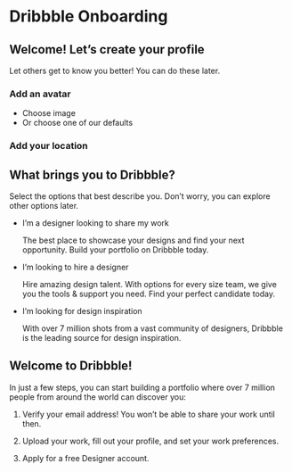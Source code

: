 # Dribbble Onboarding

## Welcome! Let’s create your profile

Let others get to know you better! You can do these later.

### Add an avatar

- Choose image
- Or choose one of our defaults

### Add your location


## What brings you to Dribbble?

Select the options that best describe you. Don’t worry, you can explore other options later.

- I’m a designer looking to share my work

  The best place to showcase your designs and find your next opportunity. Build your portfolio on Dribbble today.

- I’m looking to hire a designer

  Hire amazing design talent. With options for every size team, we give you the tools & support you need. Find your perfect candidate today.

- I’m looking for design inspiration

  With over 7 million shots from a vast community of designers, Dribbble is the leading source for design inspiration.

## Welcome to Dribbble!

In just a few steps, you can start building a portfolio where over 7 million people from around the world can discover you:

1. Verify your email address! You won’t be able to share your work until then.

2. Upload your work, fill out your profile, and set your work preferences.

3. Apply for a free Designer account.
